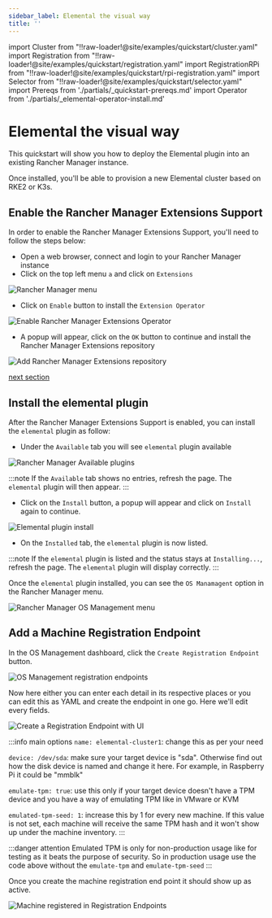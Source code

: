 ```yaml
---
sidebar_label: Elemental the visual way
title: ''
---
```


import Cluster from "!!raw-loader!@site/examples/quickstart/cluster.yaml"
import Registration from "!!raw-loader!@site/examples/quickstart/registration.yaml"
import RegistrationRPi from "!!raw-loader!@site/examples/quickstart/rpi-registration.yaml"
import Selector from "!!raw-loader!@site/examples/quickstart/selector.yaml"
import Prereqs from './partials/_quickstart-prereqs.md'
import Operator from './partials/_elemental-operator-install.md'

# Elemental the visual way

This quickstart will show you how to deploy the Elemental plugin into an existing Rancher Manager instance.

Once installed, you'll be able to provision a new Elemental cluster based on RKE2 or K3s.

<Prereqs />

<Operator />

## Enable the Rancher Manager Extensions Support

In order to enable the Rancher Manager Extensions Support, you'll need to follow the steps below:

* Open a web browser, connect and login to your Rancher Manager instance
* Click on the top left menu `a` and click on `Extensions`

![Rancher Manager menu](images/quickstart-ui-menu.png)

* Click on `Enable` button to install the `Extension Operator`

![Enable Rancher Manager Extensions Operator](images/quickstart-ui-extension-enable.png)

* A popup will appear, click on the `OK` button to continue and install the Rancher Manager Extensions repository

![Add Rancher Manager Extensions repository](images/quickstart-ui-extension-repository.png)

[next section](#install-the-elemental-plugin)

## Install the elemental plugin

After the Rancher Manager Extensions Support is enabled, you can install the `elemental` plugin as follow:

* Under the `Available` tab you will see `elemental` plugin available

![Rancher Manager Available plugins](images/quickstart-ui-extensions-available.png)

:::note
If the `Available` tab shows no entries, refresh the page. The `elemental` plugin will then appear.
:::

* Click on the `Install` button, a popup will appear and click on `Install` again to continue.

![Elemental plugin install](images/quickstart-ui-elemental-plugin-install.png)

* On the `Installed` tab, the `elemental` plugin is now listed.

:::note
If the `elemental` plugin is listed and the status stays at `Installing...`, refresh the page. The `elemental` plugin will display correctly.
:::

Once the `elemental` plugin installed, you can see the `OS Manamagent` option in the Rancher Manager menu.

![Rancher Manager OS Management menu](images/quickstart-ui-elemental-plugin-menu.png)

## Add a Machine Registration Endpoint

In the OS Management dashboard, click the `Create Registration Endpoint` button.

![OS Management registration endpoints](images/quickstart-ui-registration-endpoint-create.png)

Now here either you can enter each detail in its respective places or you can edit this as YAML and create the endpoint in one go. Here we'll edit every fields.

![Create a Registration Endpoint with UI](images/quickstart-ui-registration-endpoint-create-details.png)

:::info main options
`name: elemental-cluster1`: change this as per your need

`device: /dev/sda`: make sure your target device is "sda". Otherwise find out how the disk device is named and change it here. For example, in Raspberry Pi it could be "mmblk"

`emulate-tpm: true`: use this only if your target device doesn't have a TPM device and you have a way of emulating TPM like in VMware or KVM

`emulated-tpm-seed: 1`: increase this by 1 for every new machine. If this value is not set, each machine will receive the same TPM hash and it won't show up under the machine inventory.
:::

:::danger attention
Emulated TPM is only for non-production usage like for testing as it beats the purpose of security. So in production usage use the code above without the `emulate-tpm` and `emulate-tpm-seed`
:::

Once you create the machine registration end point it should show up as active.

![Machine registered in Registration Endpoints](images/quickstart-ui-registration-endpoint-complete.png)
